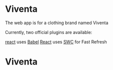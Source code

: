 # Viventa

The web app is for a clothing brand named Viventa

Currently, two official plugins are available:

[react](www.google.com) uses [Babel](www.google.com)
[React](https://github.com/vitejs/vite-plugin-react-swc) uses [SWC](https://swc.rs/) for Fast Refresh
# Viventa
